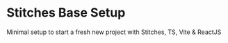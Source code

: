 # Stitches Base Setup

Minimal setup to start a fresh new project with Stitches, TS, Vite & ReactJS
